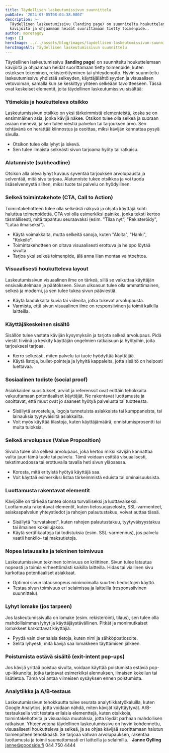 ```yaml
---
title: Täydellisen laskeutumissivun suunnittelu
pubDate: '2024-07-05T08:04:38.000Z'
description: >-
  Täydellinen laskeutumissivu (landing page) on suunniteltu houkuttelemaan
  kävijöitä ja ohjaamaan heidät suorittamaan tietty toimenpide..
author: moretagoy
tags: []
heroImage: ../../assets/blog/images/taydellisen-laskeutumissivun-suunnittelu/featured.webp
heroImageAlt: Täydellisen laskeutumissivun suunnittelu
---
```


Täydellinen laskeutumissivu (**landing page**) on suunniteltu houkuttelemaan kävijöitä ja ohjaamaan heidät suorittamaan tietty toimenpide, kuten ostoksen tekeminen, rekisteröityminen tai yhteydenotto. Hyvin suunniteltu laskeutumissivu yhdistää selkeyden, käyttäjälähtöisyyden ja visuaalisen vetovoiman, samalla kun se keskittyy yhteen selkeään tavoitteeseen. Tässä ovat keskeiset elementit, joita täydellinen laskeutumissivu sisältää:

### **Ytimekäs ja houkutteleva otsikko**

Laskeutumissivun otsikko on yksi tärkeimmistä elementeistä, koska se on ensimmäinen asia, jonka kävijä näkee. Otsikon tulee olla selkeä ja suoraan asiaan menevä, ja sen tulee viestiä palvelun tai tarjouksen arvo. Sen tehtävänä on herättää kiinnostus ja osoittaa, miksi kävijän kannattaa pysyä sivulla.

-   Otsikon tulee olla lyhyt ja iskevä.
-   Sen tulee ilmaista selkeästi sivun tarjoama hyöty tai ratkaisu.

### **Alatunniste (subheadline)**

Otsikon alla oleva lyhyt kuvaus syventää tarjouksen arvolupausta ja selventää, mitä sivu tarjoaa. Alatunniste tukee otsikkoa ja voi tuoda lisäselvennystä siihen, miksi tuote tai palvelu on hyödyllinen.

### **Selkeä toimintakehote (CTA, Call to Action)**

Toimintakehotteen tulee olla selkeästi näkyvä ja ohjata käyttäjä kohti haluttua toimenpidettä. CTA voi olla esimerkiksi painike, jonka teksti kertoo täsmällisesti, mitä tapahtuu seuraavaksi (esim. "Tilaa nyt", "Rekisteröidy", "Lataa ilmaiseksi").

-   Käytä voimakkaita, mutta selkeitä sanoja, kuten "Aloita", "Hanki", "Kokeile".
-   Toimintakehotteen on oltava visuaalisesti erottuva ja helppo löytää sivulta.
-   Tarjoa yksi selkeä toimenpide, älä anna liian montaa vaihtoehtoa.

### **Visuaalisesti houkutteleva layout**

Laskeutumissivun visuaalinen ilme on tärkeä, sillä se vaikuttaa käyttäjän ensivaikutelmaan ja päätökseen. Sivun ulkoasun tulee olla ammattimainen, selkeä ja moderni, ja sen tulee tukea sivun pääviestiä.

-   Käytä laadukkaita kuvia tai videoita, jotka tukevat arvolupausta.
-   Varmista, että sivun visuaalinen ilme on responsiivinen ja toimii kaikilla laitteilla.

### **Käyttäjäkeskeinen sisältö**

Sisällön tulee vastata kävijän kysymyksiin ja tarjota selkeä arvolupaus. Pidä viestit tiiviinä ja keskity käyttäjän ongelmien ratkaisuun ja hyötyihin, joita tarjouksesi tarjoaa.

-   Kerro selkeästi, miten palvelu tai tuote hyödyttää käyttäjää.
-   Käytä listoja, bullet-pointeja ja lyhyitä kappaleita, jotta sisältö on helposti luettavaa.

### **Sosiaalinen todiste (social proof)**

Asiakkaiden suositukset, arviot ja referenssit ovat erittäin tehokkaita vakuuttamaan potentiaaliset käyttäjät. Ne rakentavat luottamusta ja osoittavat, että muut ovat jo saaneet hyötyä palvelusta tai tuotteesta.

-   Sisällytä arvosteluja, logoja tunnetuista asiakkaista tai kumppaneista, tai lainauksia tyytyväisiltä asiakkailta.
-   Voit myös käyttää tilastoja, kuten käyttäjämäärä, onnistumisprosentti tai muita tuloksia.

### **Selkeä arvolupaus (Value Proposition)**

Sivulla tulee olla selkeä arvolupaus, joka kertoo miksi kävijän kannattaa valita juuri tämä tuote tai palvelu. Tämä voidaan esittää visuaalisesti, tekstimuodossa tai erottuvalla tavalla heti sivun yläosassa.

-   Korosta, mitä erityistä hyötyä käyttäjä saa.
-   Voit käyttää esimerkiksi listaa tärkeimmistä eduista tai ominaisuuksista.

### **Luottamusta rakentavat elementit**

Kävijöille on tärkeää tuntea olonsa turvalliseksi ja luottavaiseksi. Luottamusta rakentavat elementit, kuten tietosuojaseloste, SSL-varmenteet, asiakaspalvelun yhteystiedot ja rahojen palautustakuu, voivat auttaa tässä.

-   Sisällytä "turvatakeet", kuten rahojen palautustakuu, tyytyväisyystakuu tai ilmainen kokeilujakso.
-   Käytä sertifikaatteja tai todistuksia (esim. SSL-varmennus), jos palvelu vaatii henkilö- tai maksutietoja.

### **Nopea latausaika ja tekninen toimivuus**

Laskeutumissivun tekninen toimivuus on kriittinen. Sivun tulee latautua nopeasti ja toimia virheettömästi kaikilla laitteilla. Hidas tai viallinen sivu karkottaa potentiaaliset asiakkaat.

-   Optimoi sivun latausnopeus minimoimalla suurten tiedostojen käyttö.
-   Testaa sivun toimivuus eri selaimissa ja laitteilla (responssiivinen suunnittelu).

### **Lyhyt lomake (jos tarpeen)**

Jos laskeutumissivulla on lomake (esim. rekisteröinti, tilaus), sen tulee olla mahdollisimman lyhyt ja käyttäjäystävällinen. Pitkät ja monimutkaiset lomakkeet karkottavat käyttäjiä.

-   Pyydä vain olennaisia tietoja, kuten nimi ja sähköpostiosoite.
-   Selitä lyhyesti, mitä kävijä saa lomakkeen täyttämisen jälkeen.

### **Poistumista estävä sisältö (exit-intent pop-ups)**

Jos kävijä yrittää poistua sivulta, voidaan käyttää poistumista estäviä pop-up-ikkunoita, jotka tarjoavat esimerkiksi alennuksen, ilmaisen kokeilun tai lisätietoa. Tämä voi antaa viimeisen sysäyksen ennen poistumista.

### **Analytiikka ja A/B-testaus**

Laskeutumissivun tehokkuutta tulee seurata analytiikkatyökaluilla, kuten Google Analytics, jotta voidaan nähdä, miten kävijät käyttäytyvät. A/B-testauksella voit testata erilaisia elementtejä, kuten otsikkoja, toimintakehotteita ja visuaalisia muutoksia, jotta löydät parhaan mahdollisen ratkaisun. Yhteenvetona täydellinen laskeutumissivu on hyvin kohdennettu, visuaalisesti houkutteleva ja selkeä, ja se ohjaa kävijää suorittamaan halutun toimenpiteen tehokkaasti. Se tarjoaa vahvan arvolupauksen, rakentaa luottamusta ja toimii saumattomasti eri laitteilla ja selaimilla.   **Janne Gylling** janne@goodside.fi 044 750 4444